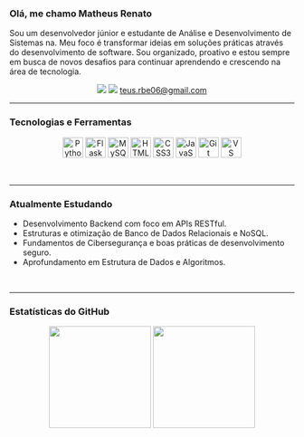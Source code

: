 ###  Olá, me chamo Matheus Renato

Sou um desenvolvedor júnior e estudante de Análise e Desenvolvimento de Sistemas na. Meu foco é transformar ideias em soluções práticas através do desenvolvimento de software. Sou organizado, proativo e estou sempre em busca de novos desafios para continuar aprendendo e crescendo na área de tecnologia.

<div align="center">
  <a href="https://www.linkedin.com/in/matheus-renato-281582357/" target="_blank"><img src="https://img.shields.io/badge/LinkedIn-0077B5?style=for-the-badge&logo=linkedin&logoColor=white" /></a>
  <img src="https://img.shields.io/badge/Gmail-D14836?style=for-the-badge&logo=gmail&logoColor=white" />
  <a href="mailto:teus.rbe06@gmail.com">teus.rbe06@gmail.com</a>
</div>

---

### Tecnologias e Ferramentas

<p align="center">
  <a href="https://www.python.org/" target="_blank" rel="noreferrer"><img src="https://raw.githubusercontent.com/danielcranney/readme-generator/main/public/icons/skills/python-colored.svg" alt="Python" title="Python" width="36" height="36" /></a>
  <a href="https://flask.palletsprojects.com/en/3.0.x/" target="_blank" rel="noreferrer"><img src="https://raw.githubusercontent.com/danielcranney/readme-generator/main/public/icons/skills/flask-colored-dark.svg" alt="Flask" title="Flask" width="36" height="36" /></a>
  <a href="https://www.mysql.com/" target="_blank" rel="noreferrer"><img src="https://raw.githubusercontent.com/danielcranney/readme-generator/main/public/icons/skills/mysql-colored.svg" alt="MySQL" title="MySQL" width="36" height="36" /></a>
  <a href="https://developer.mozilla.org/en-US/docs/Glossary/HTML5" target="_blank" rel="noreferrer"><img src="https://raw.githubusercontent.com/danielcranney/readme-generator/main/public/icons/skills/html5-colored.svg" alt="HTML5" title="HTML5" width="36" height="36" /></a>
  <a href="https://www.w3.org/TR/CSS/#css" target="_blank" rel="noreferrer"><img src="https://raw.githubusercontent.com/danielcranney/readme-generator/main/public/icons/skills/css3-colored.svg" alt="CSS3" title="CSS3" width="36" height="36" /></a>
  <a href="https://developer.mozilla.org/en-US/docs/Web/JavaScript" target="_blank" rel="noreferrer"><img src="https://raw.githubusercontent.com/danielcranney/readme-generator/main/public/icons/skills/javascript-colored.svg" alt="JavaScript" title="JavaScript" width="36" height="36" /></a>
  <a href="https://git-scm.com/" target="_blank" rel="noreferrer"><img src="https://raw.githubusercontent.com/danielcranney/readme-generator/main/public/icons/skills/git-colored.svg" alt="Git" title="Git" width="36" height="36" /></a>
  <a href="https://code.visualstudio.com/" target="_blank" rel="noreferrer"><img src="https://raw.githubusercontent.com/danielcranney/readme-generator/main/public/icons/skills/visualstudiocode-colored.svg" alt="VS Code" title="VS Code" width="36" height="36" /></a>
</p>
  
</p>

<br>

---

### Atualmente Estudando

- Desenvolvimento Backend com foco em APIs RESTful.
- Estruturas e otimização de Banco de Dados Relacionais e NoSQL.
- Fundamentos de Cibersegurança e boas práticas de desenvolvimento seguro.
- Aprofundamento em Estrutura de Dados e Algoritmos.

<br>

---

### Estatísticas do GitHub

<div align="center">
  <img height="180em" src="https://github-readme-stats.vercel.app/api?username=MatheusRenat0&show_icons=true&theme=dracula&include_all_commits=true&count_private=true"/>
  <img height="180em" src="https://github-readme-stats.vercel.app/api/top-langs/?username=MatheusRenat0&layout=compact&langs_count=7&theme=dracula"/>
</div>
